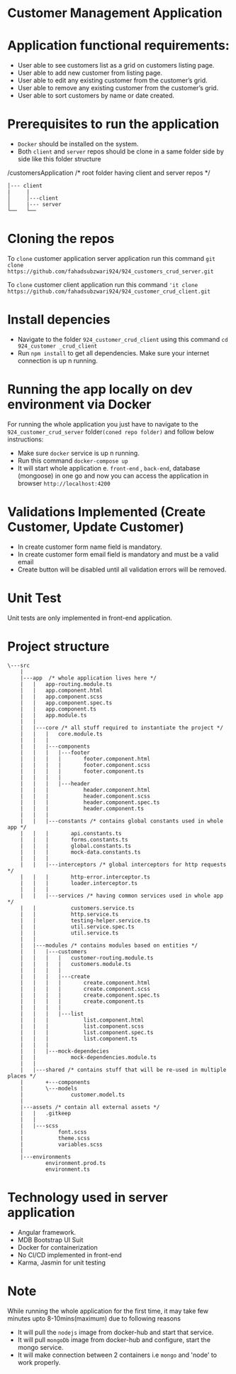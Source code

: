 # Customer Management Application

# Application functional requirements:
-	User able to see customers list as a grid on customers listing page.
-	User able to add new customer from listing page.
-	User able to edit any existing customer from the customer’s grid.
-	User able to remove any existing customer from the customer’s grid.
-	User able to sort customers by name or date created.


#  Prerequisites to run the application
-	`Docker` should be installed on the system.
-	Both `client` and `server` repos should be clone in a same folder side by side like this folder structure 

/customersApplication  /* root folder having client and server repos */

```
│--- client
|     |
│     │---client   
│     |--- server
└──   └──  
```


#  Cloning the repos
To `clone` customer application server application run this command
`git clone https://github.com/fahadsubzwari924/924_customers_crud_server.git`

To `clone` customer client application run this command
`'it clone https://github.com/fahadsubzwari924/924_customer_crud_client.git`

# Install depencies
-	Navigate to the folder `924_customer_crud_client` using this command `cd 924_customer _crud_client`
-	Run `npm install` to get all dependencies. Make sure your internet connection is up n running.


# Running the app locally on dev environment via Docker
For running the whole application you just have to navigate to the `924_customer_crud_server` folder`(coned repo folder)` and follow below instructions:
-	Make sure `docker` service is up n running. 
-	Run this command `docker-compose up`
-	It will start whole application e. `front-end` , `back-end`, database (mongoose) in one go and now you can access the application in browser `http://localhost:4200`

# Validations Implemented (Create Customer, Update Customer)
-	In create customer form name field is mandatory.
-	In create customer form email field is mandatory and must be a valid email
-	Create button will be disabled until all validation errors will be removed.

# Unit Test 
Unit tests are only implemented in front-end application.



#  Project structure

```
\---src
    |   
    |---app  /* whole application lives here */
    |   |   app-routing.module.ts
    |   |   app.component.html
    |   |   app.component.scss
    |   |   app.component.spec.ts
    |   |   app.component.ts
    |   |   app.module.ts
    |   |   
    |   |---core /* all stuff required to instantiate the project */
    |   |   |   core.module.ts
    |   |   |   
    |   |   |---components
    |   |   |   |---footer
    |   |   |   |       footer.component.html
    |   |   |   |       footer.component.scss
    |   |   |   |       footer.component.ts
    |   |   |   |       
    |   |   |   |---header
    |   |   |           header.component.html
    |   |   |           header.component.scss
    |   |   |           header.component.spec.ts
    |   |   |           header.component.ts
    |   |   |           
    |   |   |---constants /* contains global constants used in whole app */
    |   |   |       api.constants.ts
    |   |   |       forms.constants.ts
    |   |   |       global.constants.ts
    |   |   |       mock-data.constants.ts
    |   |   |       
    |   |   |---interceptors /* global interceptors for http requests */
    |   |   |       http-error.interceptor.ts
    |   |   |       loader.interceptor.ts
    |   |   |       
    |   |   |---services /* having common services used in whole app */
    |   |           customers.service.ts
    |   |           http.service.ts
    |   |           testing-helper.service.ts
    |   |           util.service.spec.ts
    |   |           util.service.ts
    |   |           
    |   |---modules /* contains modules based on entities */
    |   |   |---customers
    |   |   |   |   customer-routing.module.ts
    |   |   |   |   customers.module.ts
    |   |   |   |   
    |   |   |   |---create
    |   |   |   |       create.component.html
    |   |   |   |       create.component.scss
    |   |   |   |       create.component.spec.ts
    |   |   |   |       create.component.ts
    |   |   |   |       
    |   |   |   |---list
    |   |   |           list.component.html
    |   |   |           list.component.scss
    |   |   |           list.component.spec.ts
    |   |   |           list.component.ts
    |   |   |           
    |   |   |---mock-dependecies
    |   |           mock-dependencies.module.ts
    |   |           
    |   |---shared /* contains stuff that will be re-used in multiple places */
    |       +---components
    |       \---models
    |               customer.model.ts
    |               
    |---assets /* contain all external assets */
    |   |   .gitkeep
    |   |   
    |   |---scss
    |           font.scss
    |           theme.scss
    |           variables.scss
    |           
    |---environments 
            environment.prod.ts
            environment.ts

```

# Technology used in server application
-	Angular framework.
-	MDB Bootstrap UI Suit
-	Docker for containerization
-	No CI/CD implemented in front-end
- Karma, Jasmin for unit testing


# Note
While running the whole application for the first time, it may take few minutes upto 8-10mins(maximum) due to following reasons

-	It will pull the `nodejs` image from docker-hub and start that service.
-	It will pull `mongoDb` image from docker-hub and configure, start the mongo service.
-	It will make connection between 2 containers i.e `mongo` and 'node' to work properly.

